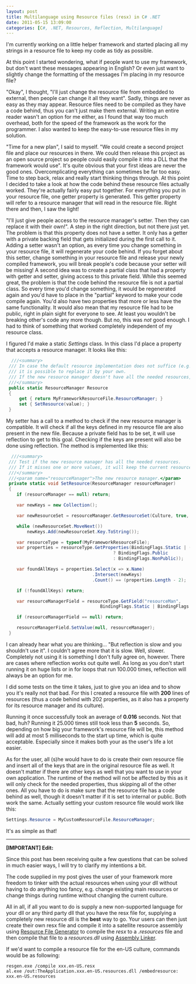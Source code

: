 ```yaml
---
layout: post
title: Multilanguage using Resource files (resx) in C# .NET
date: 2011-05-15 13:09:00
categories: [C#, .NET, Resources, Reflection, Multilanguage]
---
```


I'm currently working on a little helper framework and started placing all my strings in a resource file to keep my code as tidy as possible.

At this point I started wondering, what if people want to use my framework, but don't want these messages appearing in English? Or even just want to slightly change the formatting of the messages I'm placing in my resource file?

"Okay", I thought, "I'll just change the resource file from embedded to external, then people can change it all they want". Sadly, things are never as easy as they may appear. Resource files need to be compiled as they have a code behind, thus you can't just make them external. Writing an entire reader wasn't an option for me either, as I found that way too much overhead, both for the speed of the framework as the work for the programmer. I also wanted to keep the easy-to-use resource files in my solution.

"Time for a new plan", I said to myself. "We could create a second project file and place our resources in there. We could then release this project as an open source project so people could easily compile it into a DLL that the framework would use". It's quite obvious that your first ideas are never the good ones. Overcomplicating everything can sometimes be far too easy. Time to step back, relax and really start thinking things through. At this point I decided to take a look at how the code behind these resource files actually worked. They're actually fairly easy put together. For everything you put in your resource file, one getter property is generated. This getter property will refer to a resource manager that will read in the resource file. Right there and then, I saw the light!

"I'll just give people access to the resource manager's setter. Then they can replace it with their own!". A step in the right direction, but not there just yet. The problem is that this property does not have a setter. It only has a getter with a private backing field that gets initialized during the first call to it. Adding a setter wasn't an option, as every time you change something in your resource file, it will regenerate your code behind. If you forget about this setter, change something in your resource file and release your newly compiled framework, you will break people's code because your setter will be missing! A second idea was to create a partial class that had a property with getter and setter, giving access to this private field. While this seemed great, the problem is that the code behind the resource file is not a partial class. So every time you'd change something, it would be regenerated again and you'd have to place in the "partial" keyword to make your code compile again. You'd also have two properties that more or less have the same functionality. It would also mean that my resource file had to be public, right in plain sight for everyone to see. At least you wouldn't be breaking other's code any more though. But no, this was <em>not</em> good enough. I had to think of something that worked completely independent of my resource class.

I figured I'd make a static *Settings* class. In this class I'd place a property that accepts a resource manager. It looks like this:



```csharp
  ///<summary>
 /// In case the default resource implementation does not suffice (e.g. you desire a translation),
 /// it is possible to replace it by your own.
 /// If the new resource manager doesn't have all the needed resources, it will not be set.
 ///</summary>
 public static ResourceManager Resource
 {
     get { return MyFrameworkResourceFile.ResourceManager; }
     set { SetResource(value); }
 }
```



My setter has a call to a method to check if the new resource manager is compatible. It will check if all the keys defined in my resource file are also present in the new file. Because a private field has to be set, it will use reflection to get to this goal. Checking if the keys are present will also be done using reflection. The method is implemented like this:



```csharp
  ///<summary>
 /// Test if the new resource manager has all the needed resources.
 /// If it misses one or more values, it will keep the current resource manager.
 ///</summary>
 ///<param name="resourceManager">The new resource manager.</param>
 private static void SetResource(ResourceManager resourceManager)
 {
    if (resourceManager == null) return;

    var newKeys = new Collection();

    var newResourceSet = resourceManager.GetResourceSet(Culture, true, true).GetEnumerator();

    while (newResourceSet.MoveNext())
        newKeys.Add(newResourceSet.Key.ToString());

    var resourceType = typeof(MyFrameworkResourceFile);
    var properties = resourceType.GetProperties(BindingFlags.Static | (resourceType.IsPublic
                                         ? BindingFlags.Public
                                         : BindingFlags.NonPublic));

    var foundAllKeys = properties.Select(x => x.Name)
                                 .Intersect(newKeys)
                                 .Count() == (properties.Length - 2);

    if (!foundAllKeys) return;

    var resourceManagerField = resourceType.GetField("resourceMan",
                                    BindingFlags.Static | BindingFlags.NonPublic);

    if (resourceManagerField == null) return;

    resourceManagerField.SetValue(null, resourceManager);
 }
```



I can already hear what you are thinking... "But reflection is slow and you shouldn't use it". I couldn't agree more that it is slow. Well, slower. Completely not using it is something I don't fully agree on, however. There are cases where reflection works out quite well. As long as you don't start running it on huge lists or in for loops that run 100.000 times, reflection will always be an option for me.

I did some tests on the time it takes, just to give you an idea and to show you it's really not that bad. For this I created a resource file with **200** lines of resources (thus a code behind with 202 properties, as it also has a property for its resource manager and its culture).

Running it once successfully took an average of **0.016** seconds. Not that bad, huh? Running it 25.000 times still took less than **5** seconds. So, depending on how big your framework's resource file will be, this method will add at most 5 milliseconds to the start up time, which is quite acceptable. Especially since it makes both your as the user's life a lot easier.

As for the user, all (s)he would have to do is create their own resource file and insert all of the keys that are in the original resource file as well. It doesn't matter if there are other keys as well that you want to use in your own application. The runtime of the method will not be affected by this as it will only check for the needed properties, thus skipping all of the other ones. All you have to do is make sure that the resource file has a code behind as well, though it doesn't matter if it is set to internal or public. Both work the same. Actually setting your custom resource file would work like this:

```csharp
Settings.Resource = MyCustomResourceFile.ResourceManager;
```

It's as simple as that!



----

**[IMPORTANT] Edit:**

Since this post has been receiving quite a few questions that can be solved in much easier ways, I will try to clarify my intentions a bit.

The code supplied in my post gives the user of your framework more freedom to tinker with the actual resources when using your dll without having to do anything too fancy, e.g. change existing main resources or change things during runtime without changing the current culture. 

All in all, if all you want to do is supply a new non-supported language for your dll or any third party dll that you have the resx file for, supplying a completely new resource dll is the **best** way to go. Your users can then just create their own resx file and compile it into a satellite resource assembly using [Resource File Generator](http://msdn.microsoft.com/en-us/library/ccec7sz1.aspx) to compile the *resx* to a *.resources* file and then compile that file to a *resources.dll* using [Assembly Linker](http://msdn.microsoft.com/en-us/library/c405shex.aspx").

If we'd want to compile a resource file for the en-US culture, commands would be as following:

```markup
resgen.exe /compile xxx.en-US.resx
al.exe /out:TheApplication.xxx.en-US.resources.dll /embedresource: xxx.en-US.resources
```
